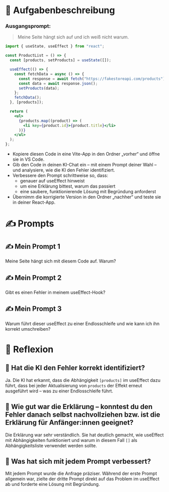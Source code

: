 # 🧾 Aufgabenbeschreibung

### Ausgangsprompt:
> Meine Seite hängt sich auf und ich weiß nicht warum.

```jsx
import { useState, useEffect } from "react";

const ProductList = () => {
  const [products, setProducts] = useState([]);

  useEffect(() => {
    const fetchData = async () => {
      const response = await fetch("https://fakestoreapi.com/products");
      const data = await response.json();
      setProducts(data);
    };
    fetchData();
  }, [products]);

  return (
    <ul>
      {products.map((product) => (
        <li key={product.id}>{product.title}</li>
      ))}
    </ul>
  );
};
```

- Kopiere diesen Code in eine Vite-App in den Ordner „vorher“ und öffne sie in VS Code.
- Gib den Code in deinen KI-Chat ein – mit einem Prompt deiner Wahl – und analysiere, wie die KI den Fehler identifiziert.
- Verbessere den Prompt schrittweise so, dass:
    - genauer auf useEffect hinweist
    - um eine Erklärung bittest, warum das passiert
    - eine saubere, funktionierende Lösung mit Begründung anforderst
- Übernimm die korrigierte Version in den Ordner „nachher“ und teste sie in deiner React-App.

# ✍️ Prompts

## ✍️ Mein Prompt 1
Meine Seite hängt sich mit diesem Code auf. Warum?

## ✍️ Mein Prompt 2
Gibt es einen Fehler in meinem useEffect-Hook?

## ✍️ Mein Prompt 3
Warum führt dieser useEffect zu einer Endlosschleife und wie kann ich ihn korrekt umschreiben?

# 🧠 Reflexion

## 🧠 Hat die KI den Fehler korrekt identifiziert?
Ja. Die KI hat erkannt, dass die Abhängigkeit `[products]` im useEffect dazu führt, dass bei jeder Aktualisierung von `products` der Effekt erneut ausgeführt wird – was zu einer Endlosschleife führt.

## 🧠 Wie gut war die Erklärung – konntest du den Fehler danach selbst nachvollziehen bzw. ist die Erklärung für Anfänger:innen geeignet?
Die Erklärung war sehr verständlich. Sie hat deutlich gemacht, wie useEffect mit Abhängigkeiten funktioniert und warum in diesem Fall `[]` als Abhängigkeitsliste verwendet werden sollte.

## 🧠 Was hat sich mit jedem Prompt verbessert?
Mit jedem Prompt wurde die Anfrage präziser. Während der erste Prompt allgemein war, zielte der dritte Prompt direkt auf das Problem im useEffect ab und forderte eine Lösung mit Begründung.
